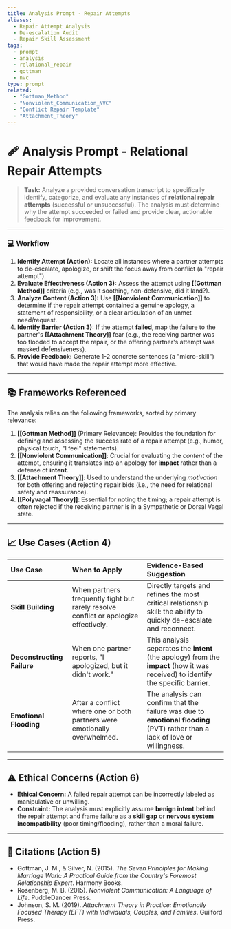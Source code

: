 ```yaml
---
title: Analysis Prompt - Repair Attempts
aliases:
  - Repair Attempt Analysis
  - De-escalation Audit
  - Repair Skill Assessment
tags:
  - prompt
  - analysis
  - relational_repair
  - gottman
  - nvc
type: prompt
related:
  - "Gottman_Method"
  - "Nonviolent_Communication_NVC"
  - "Conflict Repair Template"
  - "Attachment_Theory"
---
```


<!-- @format -->

# 🩹 Analysis Prompt - Relational Repair Attempts

> **Task:** Analyze a provided conversation transcript to specifically identify, categorize, and evaluate any instances of **relational repair attempts** (successful or unsuccessful). The analysis must determine why the attempt succeeded or failed and provide clear, actionable feedback for improvement.

---

### 💻 Workflow

1.  **Identify Attempt (Action):** Locate all instances where a partner attempts to de-escalate, apologize, or shift the focus away from conflict (a "repair attempt").
2.  **Evaluate Effectiveness (Action 3):** Assess the attempt using **[[Gottman Method]]** criteria (e.g., was it soothing, non-defensive, did it land?).
3.  **Analyze Content (Action 3):** Use **[[Nonviolent Communication]]** to determine if the repair attempt contained a genuine apology, a statement of responsibility, or a clear articulation of an unmet need/request.
4.  **Identify Barrier (Action 3):** If the attempt **failed**, map the failure to the partner's **[[Attachment Theory]]** fear (e.g., the receiving partner was too flooded to accept the repair, or the offering partner's attempt was masked defensiveness).
5.  **Provide Feedback:** Generate 1-2 concrete sentences (a "micro-skill") that would have made the repair attempt more effective.

---

## 📚 Frameworks Referenced

The analysis relies on the following frameworks, sorted by primary relevance:

1.  **[[Gottman Method]]** (Primary Relevance): Provides the foundation for defining and assessing the success rate of a repair attempt (e.g., humor, physical touch, "I feel" statements).
2.  **[[Nonviolent Communication]]**: Crucial for evaluating the _content_ of the attempt, ensuring it translates into an apology for **impact** rather than a defense of **intent**.
3.  **[[Attachment Theory]]**: Used to understand the underlying _motivation_ for both offering and rejecting repair bids (i.e., the need for relational safety and reassurance).
4.  **[[Polyvagal Theory]]**: Essential for noting the timing; a repair attempt is often rejected if the receiving partner is in a Sympathetic or Dorsal Vagal state.

---

## 📈 Use Cases (Action 4)

| Use Case                   | When to Apply                                                                        | Evidence-Based Suggestion                                                                                                        |
| :------------------------- | :----------------------------------------------------------------------------------- | :------------------------------------------------------------------------------------------------------------------------------- |
| **Skill Building**         | When partners frequently fight but rarely resolve conflict or apologize effectively. | Directly targets and refines the most critical relationship skill: the ability to quickly de-escalate and reconnect.             |
| **Deconstructing Failure** | When one partner reports, "I apologized, but it didn't work."                        | This analysis separates the **intent** (the apology) from the **impact** (how it was received) to identify the specific barrier. |
| **Emotional Flooding**     | After a conflict where one or both partners were emotionally overwhelmed.            | The analysis can confirm that the failure was due to **emotional flooding** (PVT) rather than a lack of love or willingness.     |

---

## ⚠️ Ethical Concerns (Action 6)

- **Ethical Concern:** A failed repair attempt can be incorrectly labeled as manipulative or unwilling.
- **Constraint:** The analysis must explicitly assume **benign intent** behind the repair attempt and frame failure as a **skill gap** or **nervous system incompatibility** (poor timing/flooding), rather than a moral failure.

---

## 📖 Citations (Action 5)

- Gottman, J. M., & Silver, N. (2015). _The Seven Principles for Making Marriage Work: A Practical Guide from the Country's Foremost Relationship Expert_. Harmony Books.
- Rosenberg, M. B. (2015). _Nonviolent Communication: A Language of Life_. PuddleDancer Press.
- Johnson, S. M. (2019). _Attachment Theory in Practice: Emotionally Focused Therapy (EFT) with Individuals, Couples, and Families_. Guilford Press.
